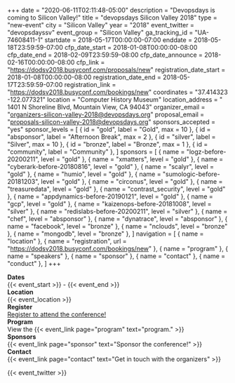+++
date = "2020-06-11T02:11:48-05:00"
description = "Devopsdays is coming to Silicon Valley!"
title = "devopsdays Silicon Valley 2018"
type = "new-event"
city = "Silicon Valley"
year = "2018"
event_twitter = "devopsdayssv"
event_group = "Silicon Valley"
ga_tracking_id = "UA-74608411-1"
startdate = 2018-05-17T00:00:00-07:00
enddate = 2018-05-18T23:59:59-07:00
cfp_date_start = 2018-01-08T00:00:00-08:00
cfp_date_end = 2018-02-09T23:59:59-08:00
cfp_date_announce = 2018-02-16T00:00:00-08:00
cfp_link = "https://dodsv2018.busyconf.com/proposals/new"
registration_date_start = 2018-01-08T00:00:00-08:00
registration_date_end = 2018-05-17T23:59:59-07:00
registration_link = "https://dodsv2018.busyconf.com/bookings/new"
coordinates = "37.414323 -122.077321"
location = "Computer History Museum"
location_address = " 1401 N Shoreline Blvd, Mountain View, CA 94043"
organizer_email = "organizers-silicon-valley-2018@devopsdays.org"
proposal_email = "proposals-silicon-valley-2018@devopsdays.org"
sponsors_accepted = "yes"
sponsor_levels = [
    { id = "gold", label = "Gold", max = 10 },
    { id = "absponsor", label = "Afternoon Break", max = 2 },
    { id = "silver", label = "Silver", max = 10 },
    { id = "bronze", label = "Bronze", max = 1 },
    { id = "community", label = "Community" },
]
sponsors = [
    { name = "logz-before-20200211", level = "gold" },
    { name = "xmatters", level = "gold" },
    { name = "cyberark-before-20180816", level = "gold" },
    { name = "scalyr", level = "gold" },
    { name = "humio", level = "gold" },
    { name = "sumologic-before-20181203", level = "gold" },
    { name = "circonus", level = "gold" },
    { name = "treasuredata", level = "gold" },
    { name = "contrast_security", level = "gold" },
    { name = "appdynamics-before-20190121", level = "gold" },
    { name = "gcp", level = "gold" },
    { name = "kaizenops-before-20181008", level = "silver" },
    { name = "redislabs-before-20200211", level = "silver" },
    { name = "chef", level = "absponsor" },
    { name = "dynatrace", level = "absponsor" },
    { name = "facebook", level = "bronze" },
    { name = "nclouds", level = "bronze" },
    { name = "mongodb", level = "bronze" },
]
navigation = [
    { name = "location" },
    { name = "registration", url = "https://dodsv2018.busyconf.com/bookings/new" },
    { name = "program" },
    { name = "speakers" },
    { name = "sponsor" },
    { name = "contact" },
    { name = "conduct" },
]
+++
<!-- <div style="text-align:center;">
  {{< event_logo >}}
</div> -->

<div class = "row">
  <div class = "col-md-2">
    <strong>Dates</strong>
  </div>
  <div class = "col-md-8">
    {{< event_start >}} - {{< event_end >}}
  </div>
</div>

<div class = "row">
  <div class = "col-md-2">
    <strong>Location</strong>
  </div>
  <div class = "col-md-8">
    {{< event_location >}}
  </div>
</div>

<div class = "row">
  <div class = "col-md-2">
    <strong>Register</strong>
  </div>
  <div class = "col-md-8">
    <a href = "https://dodsv2018.busyconf.com/bookings/new">Register to attend the conference!</a>
  </div>
</div>

<div class = "row">
  <div class = "col-md-2">
    <strong>Program</strong>
  </div>
  <div class = "col-md-8">
    View the {{< event_link page="program" text="program." >}}
  </div>
</div>

<!-- <div class = "row">
  <div class = "col-md-2">
    <strong>Speakers</strong>
  </div>
  <div class = "col-md-8">
    Check out the {{< event_link page="speakers" text="speakers!" >}}
  </div>
</div> -->

<div class = "row">
  <div class = "col-md-2">
    <strong>Sponsors</strong>
  </div>
  <div class = "col-md-8">
    {{< event_link page="sponsor" text="Sponsor the conference!" >}}
  </div>
</div>

<div class = "row">
  <div class = "col-md-2">
    <strong>Contact</strong>
  </div>
  <div class = "col-md-8">
    {{< event_link page="contact" text="Get in touch with the organizers" >}}
  </div>
</div>

<!-- Uncomment if you added your city twitter name -->

{{< event_twitter >}}
